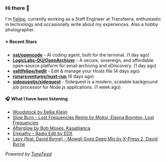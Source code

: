 ### Hi there 👋

I'm [Felipe](https://felipevm.com), currently working as a Staff Engineer at Transfeera, enthusiastic in technology and occasionally write about my experiences. Also a hobby photographer.

#### ⭐ Recent Stars
- **[sst/opencode](https://github.com/sst/opencode)** - AI coding agent, built for the terminal. (1 day ago)
- **[LogicLabs-OU/OpenArchiver](https://github.com/LogicLabs-OU/OpenArchiver)** - A secure, sovereign, and affordable open-source platform for email archiving and eDiscovery. (1 day ago)
- **[valtlfelipe/hedit](https://github.com/valtlfelipe/hedit)** - Edit &amp; manage your Hosts file (4 days ago)
- **[runarsventures/nuxt-run](https://github.com/runarsventures/nuxt-run)** (6 days ago)
- **[sidequestjs/sidequest](https://github.com/sidequestjs/sidequest)** - Sidequest is a modern, scalable background job processor for Node.js applications. (1 week ago)

#### 🎧 What I have been listening
- [Woodstock by Eelke Kleijn](https://open.spotify.com/track/1Uz6RTu8ytSAgIGBxKzt3V)
- [Slow Burn - Lost Frequencies Remix by Moksi, Elayna Boynton, Lost Frequencies](https://open.spotify.com/track/6mRQXPtzPhllXky078BuJ2)
- [Afterglow by Bob Moses, Kasablanca](https://open.spotify.com/track/2Ftoh82TZBdd5VduEm8T44)
- [Empathy - Radio Edit by EDX](https://open.spotify.com/track/5yzedjNh2s5SyB0aGeUuuH)
- [Lazy (feat. David Byrne) - Mowgli Goes Deep Mix by X-Press 2, David Byrne](https://open.spotify.com/track/2KFg8d03gnWcqAPoA7IrGr)

_Powered by [TuneFeed](https://tunefeed.app?ref=github.com)_
